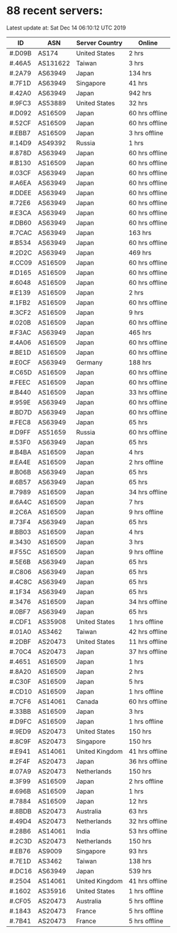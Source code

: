 # 88 recent servers:

Latest update at: Sat Dec 14 06:10:12 UTC 2019

| ID | ASN | Server Country | Online |
| -- | --- | -------------- | ------ |
| #.D09B | AS174 | United States | 2 hrs |
| #.46A5 | AS131622 | Taiwan | 3 hrs |
| #.2A79 | AS63949 | Japan | 134 hrs |
| #.7F1D | AS63949 | Singapore | 41 hrs |
| #.42A0 | AS63949 | Japan | 942 hrs |
| #.9FC3 | AS53889 | United States | 32 hrs |
| #.D092 | AS16509 | Japan | 60 hrs offline |
| #.52CF | AS16509 | Japan | 60 hrs offline |
| #.EBB7 | AS16509 | Japan | 3 hrs offline |
| #.14D9 | AS49392 | Russia | 1 hrs |
| #.878D | AS63949 | Japan | 60 hrs offline |
| #.B130 | AS16509 | Japan | 60 hrs offline |
| #.03CF | AS63949 | Japan | 60 hrs offline |
| #.A6EA | AS63949 | Japan | 60 hrs offline |
| #.DDEE | AS63949 | Japan | 60 hrs offline |
| #.72E6 | AS63949 | Japan | 60 hrs offline |
| #.E3CA | AS63949 | Japan | 60 hrs offline |
| #.DB60 | AS63949 | Japan | 60 hrs offline |
| #.7CAC | AS63949 | Japan | 163 hrs |
| #.B534 | AS63949 | Japan | 60 hrs offline |
| #.2D2C | AS63949 | Japan | 469 hrs |
| #.CC09 | AS16509 | Japan | 60 hrs offline |
| #.D165 | AS16509 | Japan | 60 hrs offline |
| #.6048 | AS16509 | Japan | 60 hrs offline |
| #.E139 | AS16509 | Japan | 2 hrs |
| #.1FB2 | AS16509 | Japan | 60 hrs offline |
| #.3CF2 | AS16509 | Japan | 9 hrs |
| #.020B | AS16509 | Japan | 60 hrs offline |
| #.F3AC | AS63949 | Japan | 465 hrs |
| #.4A06 | AS16509 | Japan | 60 hrs offline |
| #.BE1D | AS16509 | Japan | 60 hrs offline |
| #.E0CF | AS63949 | Germany | 188 hrs |
| #.C65D | AS16509 | Japan | 60 hrs offline |
| #.FEEC | AS16509 | Japan | 60 hrs offline |
| #.B440 | AS16509 | Japan | 33 hrs offline |
| #.959E | AS63949 | Japan | 60 hrs offline |
| #.BD7D | AS63949 | Japan | 60 hrs offline |
| #.FEC8 | AS63949 | Japan | 65 hrs |
| #.D9FF | AS51659 | Russia | 60 hrs offline |
| #.53F0 | AS63949 | Japan | 65 hrs |
| #.B4BA | AS16509 | Japan | 4 hrs |
| #.EA4E | AS16509 | Japan | 2 hrs offline |
| #.B06B | AS63949 | Japan | 65 hrs |
| #.6B57 | AS63949 | Japan | 65 hrs |
| #.7989 | AS16509 | Japan | 34 hrs offline |
| #.6A4C | AS16509 | Japan | 7 hrs |
| #.2C6A | AS16509 | Japan | 9 hrs offline |
| #.73F4 | AS63949 | Japan | 65 hrs |
| #.BB03 | AS16509 | Japan | 4 hrs |
| #.3430 | AS16509 | Japan | 3 hrs |
| #.F55C | AS16509 | Japan | 9 hrs offline |
| #.5E6B | AS63949 | Japan | 65 hrs |
| #.C806 | AS63949 | Japan | 65 hrs |
| #.4C8C | AS63949 | Japan | 65 hrs |
| #.1F34 | AS63949 | Japan | 65 hrs |
| #.3476 | AS16509 | Japan | 34 hrs offline |
| #.0BF7 | AS63949 | Japan | 65 hrs |
| #.CDF1 | AS35908 | United States | 1 hrs offline |
| #.01A0 | AS3462 | Taiwan | 42 hrs offline |
| #.2DBF | AS20473 | United States | 11 hrs offline |
| #.70C4 | AS20473 | Japan | 37 hrs offline |
| #.4651 | AS16509 | Japan | 1 hrs |
| #.8A20 | AS16509 | Japan | 2 hrs |
| #.C30F | AS16509 | Japan | 5 hrs |
| #.CD10 | AS16509 | Japan | 1 hrs offline |
| #.7CF6 | AS14061 | Canada | 60 hrs offline |
| #.33BB | AS16509 | Japan | 3 hrs |
| #.D9FC | AS16509 | Japan | 1 hrs offline |
| #.9ED9 | AS20473 | United States | 150 hrs |
| #.8C9F | AS20473 | Singapore | 150 hrs |
| #.E941 | AS14061 | United Kingdom | 41 hrs offline |
| #.2F4F | AS20473 | Japan | 36 hrs offline |
| #.07A9 | AS20473 | Netherlands | 150 hrs |
| #.3F99 | AS16509 | Japan | 2 hrs offline |
| #.696B | AS16509 | Japan | 1 hrs |
| #.7884 | AS16509 | Japan | 12 hrs |
| #.8BDB | AS20473 | Australia | 63 hrs |
| #.49D4 | AS20473 | Netherlands | 32 hrs offline |
| #.28B6 | AS14061 | India | 53 hrs offline |
| #.2C3D | AS20473 | Netherlands | 150 hrs |
| #.EB76 | AS9009 | Singapore | 93 hrs |
| #.7E1D | AS3462 | Taiwan | 138 hrs |
| #.DC16 | AS63949 | Japan | 539 hrs |
| #.2504 | AS14061 | United Kingdom | 41 hrs offline |
| #.1602 | AS35916 | United States | 1 hrs offline |
| #.CF05 | AS20473 | Australia | 5 hrs offline |
| #.1843 | AS20473 | France | 5 hrs offline |
| #.7B41 | AS20473 | France | 5 hrs offline |

